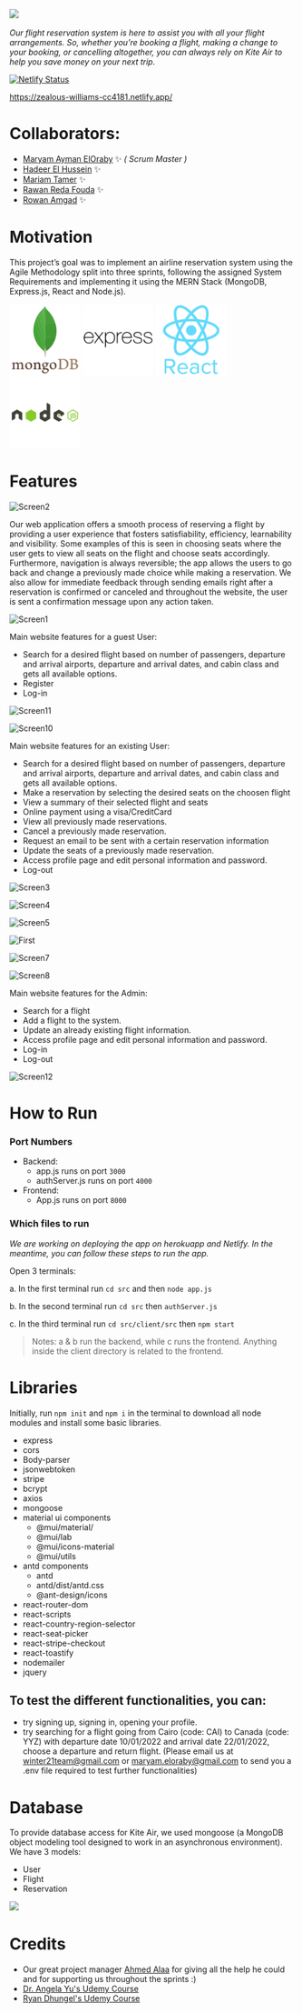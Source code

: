<a> <img src="https://github.com/advanced-computer-lab/Kite-Air/blob/main/src/client/src/assets/kiteAirBabyBlue.png" width="300">
</a>

 _Our flight reservation system is here to assist you with all your flight arrangements. So, whether you’re booking a flight, making a change to your booking, or cancelling altogether, you can always rely on Kite Air to help you save money on your next trip._

[![Netlify Status](https://api.netlify.com/api/v1/badges/9c8ce887-0eb2-4e4e-8646-724a0e41554f/deploy-status)](https://app.netlify.com/sites/zealous-williams-cc4181/deploys)

https://zealous-williams-cc4181.netlify.app/


# Collaborators:
- [Maryam Ayman ElOraby](https://www.github.com/mareloraby) ✨ _( Scrum Master )_
- [Hadeer El Hussein](https://github.com/Hadeer1111) ✨ 
- [Mariam Tamer](https://github.com/Mariam-369) ✨ 
- [Rawan Reda Fouda](https://github.com/RawanReda) ✨ 
- [Rowan Amgad](https://github.com/rowanamgad) ✨ 

# Motivation
This project’s goal was to implement an airline reservation system using the Agile Methodology split into three sprints, following the assigned System Requirements and implementing it using the MERN Stack (MongoDB, Express.js, React and Node.js).

<!-- ![kiteAirBabyBlye](https://user-images.githubusercontent.com/42250266/147371905-e70d931a-e396-4e57-93d7-daeb0c59cca6.png)
 -->
<a> <img src="https://raw.githubusercontent.com/devicons/devicon/master/icons/mongodb/mongodb-original-wordmark.svg" width="125">
</a>
<a> <img src="https://raw.githubusercontent.com/devicons/devicon/master/icons/express/express-original-wordmark.svg" width="125">
</a>
<a> <img src="https://raw.githubusercontent.com/devicons/devicon/master/icons/react/react-original-wordmark.svg" width="125">
</a>
<a> <img src="https://raw.githubusercontent.com/devicons/devicon/master/icons/nodejs/nodejs-original-wordmark.svg" width="125">
</a>
</div>





# Features

![Screen2](https://user-images.githubusercontent.com/42250266/147373838-5bee99ef-403a-4db9-bf7a-c70b1c8f80f6.jpg)



Our web application offers a smooth process of reserving a flight by providing a user experience that fosters satisfiability, efficiency, learnability and visibility. Some examples of this is seen in choosing seats where the user gets to view all seats on the flight and choose seats accordingly. Furthermore, navigation is always reversible; the app allows the users to go back and change a previously made choice while making a reservation. We also allow for immediate feedback through sending emails right after a reservation is confirmed or canceled and throughout the website, the user is sent a confirmation message upon any action taken.



![Screen1](https://user-images.githubusercontent.com/42250266/147373832-ab4ff152-644f-4077-8d25-697ff95843a4.jpg)



Main website features for a guest User:
- Search for a desired flight based on number of passengers, departure and arrival airports, departure and arrival dates, and cabin class and gets all available options.
- Register
- Log-in

![Screen11](https://user-images.githubusercontent.com/42250266/147373859-dd18fd93-7a4e-4e02-894b-ae5790937fe3.jpg)

![Screen10](https://user-images.githubusercontent.com/42250266/147373864-197c09d0-834e-4784-bc36-d8603ed4a610.jpg)


Main website features for an existing User:
- Search for a desired flight based on number of passengers, departure and arrival airports, departure and arrival dates, and cabin class and gets all available options.
- Make a reservation by selecting the desired seats on the choosen flight
- View a summary of their selected flight and seats
- Online payment using a visa/CreditCard
- View all previously made reservations.
- Cancel a previously made reservation.
- Request an email to be sent with a certain reservation information 
- Update the seats of a previously made reservation.
- Access profile page and edit personal information and password.
- Log-out




![Screen3](https://user-images.githubusercontent.com/42250266/147373918-022a99ef-1135-4f77-9e89-22f9a544306d.jpg)


![Screen4](https://user-images.githubusercontent.com/42250266/147373911-ad045b6d-9a73-4872-b99c-c6725bbbca93.jpg)

![Screen5](https://user-images.githubusercontent.com/42250266/147373909-2c7ce567-e32c-4e5f-8138-7a209cdd93cf.jpg)

![First](https://user-images.githubusercontent.com/42250266/147379597-14a83dbd-d48a-4c07-b1cf-6c47b00b0630.jpg)


![Screen7](https://user-images.githubusercontent.com/42250266/147373878-d4eb02d6-eb80-426f-b987-26500172b3a4.jpg)


![Screen8](https://user-images.githubusercontent.com/42250266/147373882-38654961-6cf5-4e11-86bc-c69c295f0339.jpg)

<!-- ![Screen9](https://user-images.githubusercontent.com/42250266/147373931-1fed783a-6d48-49eb-80cf-8b73036cbfaa.jpg)
 -->

Main website features for the  Admin:
- Search for a flight
- Add a flight to the system.
- Update an already existing flight information.
- Access profile page and edit personal information and password.
- Log-in
- Log-out

![Screen12](https://user-images.githubusercontent.com/42250266/147373852-d110def0-fa12-4c4a-a3b8-02d5818711a5.jpg)


# How to Run

### Port Numbers
- Backend:
     - app.js runs on port `3000` 
     - authServer.js runs on port `4000`
- Frontend: 
    -  App.js runs on port `8000`

### Which files to run
_We are working on deploying the app on herokuapp and Netlify. In the meantime, you can follow these steps to run the app._

Open 3 terminals:

  a. In the first terminal run `cd src` and then `node app.js`

  b. In the second terminal run `cd src` then `authServer.js`

  c. In the third terminal run `cd src/client/src` then `npm start`

> Notes: a & b run the backend, while c runs the frontend.
> Anything inside the client directory is related to the frontend.

# Libraries
Initially, run `npm init` and `npm i` in the terminal to download all node modules and install some basic libraries.

 - express
 - cors
 - Body-parser
 - jsonwebtoken
 - stripe 
 - bcrypt
 - axios
 - mongoose
 - material ui components
    - @mui/material/
    - @mui/lab
    - @mui/icons-material
    - @mui/utils
- antd components
    - antd
    - antd/dist/antd.css
    - @ant-design/icons
- react-router-dom
- react-scripts
- react-country-region-selector
- react-seat-picker
- react-stripe-checkout
- react-toastify
- nodemailer
- jquery

## To test the different functionalities, you can:
- try signing up, signing in, opening your profile.
- try searching for a flight going from Cairo (code: CAI) to Canada (code: YYZ) with departure date 10/01/2022 and arrival date 22/01/2022, choose a departure and return flight.
(Please email us at winter21team@gmail.com or maryam.eloraby@gmail.com to send you a .env file required to test further functionalities)

# Database
 To provide database access for Kite Air, we used mongoose (a MongoDB object modeling tool designed to work in an asynchronous environment).
 We have 3 models:
- User
- Flight
- Reservation

<a><img src="https://github.com/advanced-computer-lab/Kite-Air/blob/main/DBModelnobg.png"/></a>

# Credits
- Our great project manager [Ahmed Alaa](https://github.com/ahmedalaaseif) for giving all the help he could and for supporting us throughout the sprints :)
- [Dr. Angela Yu's Udemy Course](https://www.udemy.com/course/the-complete-web-development-bootcamp/)
- [Ryan Dhungel's Udemy Course](https://www.udemy.com/course/mern-stack-bootcamp-react-node-socket-io/)
